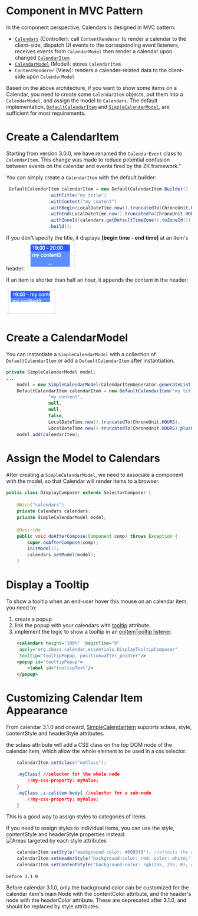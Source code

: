 # Component in MVC Pattern

In the component perspective, Calendars is designed in MVC pattern:

- [`Calendars`](https://www.zkoss.org/javadoc/latest/zkcal/org/zkoss/calendar/Calendars.html)
  (Controller): call `ContentRenderer` to render a calendar to the
  client-side, dispatch UI events to the corresponding event listeners,
  receives events from `CalendarModel` then render a calendar upon
  changed
  [`CalendarItem`](https://www.zkoss.org/javadoc/latest/zkcal/org/zkoss/calendar/api/CalendarItem.html)
- [`CalendarModel`](http://www.zkoss.org/javadoc/latest/zkcal/org/zkoss/calendar/impl/SimpleCalendarModel.html)
  (Model): stores `CalendarItem`
- `ContentRenderer` (View): renders a calender-related data to the
  client-side upon `CalendarModel`

Based on the above architecture, if you want to show some items on a
Calendar, you need to create some `CalendarItem` objects, put them into
a `CalendarModel`, and assign the model to `Calendars`. The default
implementation,
[`DefaultCalendarItem`](https://www.zkoss.org/javadoc/latest/zkcal/org/zkoss/calendar/impl/DefaultCalendarItem.html)
and
[`SimpleCalendarModel`](https://www.zkoss.org/javadoc/latest/zkcal/org/zkoss/calendar/impl/SimpleCalendarModel.html),
are sufficient for most requirements.

# Create a CalendarItem

Starting from version 3.0.0, we have renamed the `CalendarEvent` class
to `CalendarItem`. This change was made to reduce potential confusion
between events on the calendar and events fired by the ZK framework."

You can simply create a `CalendarItem` with the default builder:

```java
 DefaultCalendarItem calendarItem = new DefaultCalendarItem.Builder()
                .withTitle("my title")
                .withContent("my content")
                .withBegin(LocalDateTime.now().truncatedTo(ChronoUnit.HOURS))
                .withEnd(LocalDateTime.now().truncatedTo(ChronoUnit.HOURS).plusHours(2))
                .withZoneId(calendars.getDefaultTimeZone().toZoneId())
                .build();
```

If you don't specify the title, it displays **\[begin time - end
time\]** at an item's header: ![](/zk_calendar_essentials/images/Calendar-item.png)

If an item is shorter than half an hour, it appends the content in the
header:

![](/zk_calendar_essentials/images/Calendar-item-halfhour.png)

# Create a CalendarModel

You can instantiate a `SimpleCalendarModel` with a collection of
`DefaultCalendarItem` or add a `DefaultCalendarItem` after
instantiation.

```java
private SimpleCalendarModel model;
...
    model = new SimpleCalendarModel(CalendarItemGenerator.generateList());
    DefaultCalendarItem calendarItem = new DefaultCalendarItem("my title",
                "my content",
                null,
                null,
                false,
                LocalDateTime.now().truncatedTo(ChronoUnit.HOURS),
                LocalDateTime.now().truncatedTo(ChronoUnit.HOURS).plusHours(2)
    model.add(calendarItem);
```

# Assign the Model to Calendars

After creating a `SimpleCalendarModel`, we need to associate a component
with the model, so that Calendar will render items to a browser.

```java
public class DisplayComposer extends SelectorComposer {

    @Wire("calendars")
    private Calendars calendars;
    private SimpleCalendarModel model;

    @Override
    public void doAfterCompose(Component comp) throws Exception {
        super.doAfterCompose(comp);
        initModel();
        calendars.setModel(model);
    }
```

# Display a Tooltip

To show a tooltip when an end-user hover this mouse on an calendar item,
you need to:

1.  create a popup
2.  link the popup with your calendars with [
    tooltip]({{site.baseurl}}/zk_dev_ref/ui_patterns/tooltips,_context_menus_and_popups#Tooltips)
    attribute.
3.  implement the logic to show a tooltip in an [ onItemTooltip
    listener]({{site.baseurl}}/zk_calendar_essentials/implementing_event_listeners#CalendarsEvent.ON_ITEM_TOOLTIP).

```xml
    <calendars height="100%"  beginTime="8"
     apply="org.zkoss.calendar.essentials.DisplayTooltipComposer"
     tooltip="tooltipPopup, position=after_pointer"/>
    <popup id="tooltipPopup">
        <label id="tooltipText"/>
    </popup>
```

# Customizing Calendar Item Appearance

From calendar 3.1.0 and onward,
[SimpleCalendarItem](https://www.zkoss.org/javadoc/latest/zkcal/org/zkoss/calendar/impl/SimpleCalendarItem.html)
supports sclass, style, contentStyle and headerStyle attributes.

the sclass attribute will add a CSS class on the top DOM node of the
calendar item, which allow the whole element to be used in a css
selector.

```java
    calendarItem.setSclass("myClass");
```

```css
    .myClass{ //selector for the whole node
        //my-css-property: myValue;
    }
    .myClass .z-calitem-body{ //selector for a sub-node
        //my-css-property: myValue;
    }
```

This is a good way to assign styles to categories of items.

If you need to assign styles to individual items, you can use the style,
contentStyle and headerStyle properties instead: ![Areas targeted by
each style
attributes](images/Calendar-style-targets.png "Areas targeted by each style attributes")

```java
    calendarItem.setStyle("background-color: #0093f9"); //affects the whole item
    calendarItem.setHeaderStyle("background-color: red; color: white;"); //affects the header node, may override setStyle for this node
    calendarItem.setContentStyle("background-color: rgb(255, 255, 0); color: white;"); //affects the content node, may override setStyle for this node
```

`before 3.1.0`

Before calendar 3.1.0, only the background color can be customized for
the calendar item's main Node with the contentColor attribute, and the
header's node with the headerColor attribute. These are deprecated after
3.1.0, and should be replaced by style attributes.
